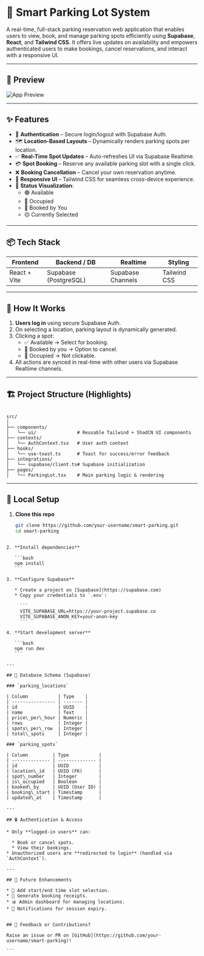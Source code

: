 # 🚗 Smart Parking Lot System

A real-time, full-stack parking reservation web application that enables users to view, book, and manage parking spots efficiently using **Supabase**, **React**, and **Tailwind CSS**. It offers live updates on availability and empowers authenticated users to make bookings, cancel reservations, and interact with a responsive UI.

---

## 📸 Preview

![App Preview](https://park-easy-reserve-now.vercel.app/)  

---

## ✨ Features

- 🔐 **Authentication** – Secure login/logout with Supabase Auth.
- 🗺️ **Location-Based Layouts** – Dynamically renders parking spots per location.
- ✅ **Real-Time Spot Updates** – Auto-refreshes UI via Supabase Realtime.
- 💳 **Spot Booking** – Reserve any available parking slot with a single click.
- ❌ **Booking Cancellation** – Cancel your own reservation anytime.
- 🧠 **Responsive UI** – Tailwind CSS for seamless cross-device experience.
- 🌈 **Status Visualization**:
  - 🟢 Available
  - 🔴 Occupied
  - 🔵 Booked by You
  - 🟡 Currently Selected

---

## 📦 Tech Stack

| Frontend      | Backend / DB     | Realtime | Styling        |
| ------------- | ---------------- | -------- | -------------- |
| React + Vite  | Supabase (PostgreSQL) | Supabase Channels | Tailwind CSS |

---

## 🧠 How It Works

1. **Users log in** using secure Supabase Auth.
2. On selecting a location, parking layout is dynamically generated.
3. Clicking a spot:
   - ✅ Available → Select for booking.
   - 🔵 Booked by you → Option to cancel.
   - 🔴 Occupied → Not clickable.
4. All actions are synced in real-time with other users via Supabase Realtime channels.

---

## 🏗️ Project Structure (Highlights)

```

src/
│
├── components/
│   └── ui/               # Reusable Tailwind + ShadCN UI components
├── contexts/
│   └── AuthContext.tsx   # User auth context
├── hooks/
│   └── use-toast.ts      # Toast for success/error feedback
├── integrations/
│   └── supabase/client.ts# Supabase initialization
├── pages/
│   └── ParkingLot.tsx    # Main parking logic & rendering

````

---

## 🔧 Local Setup

1. **Clone this repo**
   ```bash
   git clone https://github.com/your-username/smart-parking.git
   cd smart-parking
````

2. **Install dependencies**

   ```bash
   npm install
   ```

3. **Configure Supabase**

   * Create a project on [Supabase](https://supabase.com)
   * Copy your credentials to `.env`:

     ```
     VITE_SUPABASE_URL=https://your-project.supabase.co
     VITE_SUPABASE_ANON_KEY=your-anon-key
     ```

4. **Start development server**

   ```bash
   npm run dev
   ```

---

## 🧪 Database Schema (Supabase)

### `parking_locations`

| Column           | Type    |
| ---------------- | ------- |
| id               | UUID    |
| name             | Text    |
| price\_per\_hour | Numeric |
| rows             | Integer |
| spots\_per\_row  | Integer |
| total\_spots     | Integer |

### `parking_spots`

| Column         | Type           |
| -------------- | -------------- |
| id             | UUID           |
| location\_id   | UUID (FK)      |
| spot\_number   | Integer        |
| is\_occupied   | Boolean        |
| booked\_by     | UUID (User ID) |
| booking\_start | Timestamp      |
| updated\_at    | Timestamp      |

---

## 🔒 Authentication & Access

* Only **logged-in users** can:

  * Book or cancel spots.
  * View their bookings.
* Unauthorized users are **redirected to login** (handled via `AuthContext`).

---

## 🎯 Future Enhancements

* 📅 Add start/end time slot selection.
* 🧾 Generate booking receipts.
* 📊 Admin dashboard for managing locations.
* 🔔 Notifications for session expiry.


## 💬 Feedback or Contributions?

Raise an issue or PR on [GitHub](https://github.com/your-username/smart-parking)!

```
